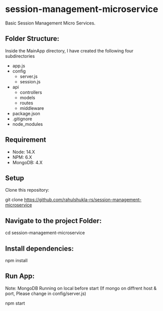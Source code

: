# session-management-microservice
Basic Session Management Micro Services.

## Folder Structure:

Inside the MainApp directory, I have created the following four subdirectories

- app.js
- config
  - server.js
  - session.js
- api
  - controllers
  - models
  - routes
  - middleware
- package.json
- .gitignore
- node_modules

##  Requirement 
- Node: 14.X 
- NPM: 6.X
- MongoDB: 4.X

## Setup
Clone this repository:

git clone https://github.com/rahulshukla-rs/session-management-microservice

## Navigate to the project Folder:

cd session-management-microservice

## Install dependencies:

npm install

## Run App:

Note: MongoDB Running on local before start
(If mongo on diffrent host & port, Please change in config/server.js)

npm start

